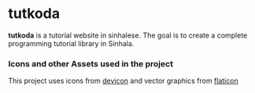 # tutkoda
__tutkoda__ is a tutorial website in sinhalese. The goal is to create a complete programming tutorial library in Sinhala.

### Icons and other Assets used in the project
This project uses icons from [devicon](https://github.com/konpa/devicon/) and vector graphics from [flaticon](http://www.flaticon.com/)

